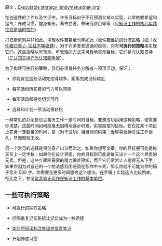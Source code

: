 原文：[Executable strategy (andymatuschak.org)](https://notes.andymatuschak.org/z53fk5XwrsnueNDDCq6WNe2VbPhrDGQmmVgNS)

在创造性的工作以及生活中，许多目标似乎不可预测又难以实现，非常依赖希望和运气：养成习惯，健身塑形，著书立说，做研究项目等等（见[知识工作的核心实践往往是临时性的](https://notes.andymatuschak.org/z7z6uFero1JXyANDsq7P4RzeUemPWrHD7Ejmn)）

打扫厨房则并非如此。清理收件箱甚至也非如此（[收件箱维护的分流策略（如「收件箱归零」）往往不够稳健](https://notes.andymatuschak.org/z8aZybuJJopS5fL7TnPou2JcmCsBUJeqirbBh)）。对于许多普普通通的目标，你有**可执行的策略**来实现它们，这些策略以可预测、可管理的方式来可靠地实现目标。它们是元认知支持（[元认知支持充当认知脚手架](https://notes.andymatuschak.org/z4qFtxPZi21DKoLruHcmsocee1YnZy9JMArb6)）。

为了构建可执行的策略，我们必须将任务分解成一项项活动，保证：

- 你能肯定这些活动完成得越多，距离完成目标越近

- 每项活动所花费的气力可以预测

- 每项活动都感觉切实可行

- 选择和计划一项活动很轻松

一种常见的办法是设立每天工作一定时间的目标。要想成功运用这种策略，便需要你清楚，这些时间如何能毫无阻碍地逐步积累，实现期望的目标。仅仅在某个项目上花费一定数量的时间，是（对于成功）相当弱的约束：很容易全神贯注工作很久，然而颗粒无收。

另一个常见的选择是将创意产出分而治之。如果你想写文章，你的目标便可能是每天写上一定字数；如果你在设计界面，你的目标则可能是每天设计一个这个界面的元素。但是，这些步骤所需要的精力很难预知，而且它们常常让人觉得无从下手。如果你因为对自己的一个想法感到困惑而在写作中卡壳，那么你就不可能为你的稿子写出 500 字。你需要花更多时间思考这个想法。在手稿上实现这点比较困难。相比之下，参见[常青笔记写作是知识工作的基本单位](https://notes.andymatuschak.org/z3SjnvsB5aR2ddsycyXofbYR7fCxo7RmKW2be)。

## 一些可执行策略

- [可执行的写作策略](https://notes.andymatuschak.org/z3PBVkZ2SvsAgFXkjHsycBeyS6Cw1QXf7kcD8)

- [间隔重复记忆系统让记忆成为一种选择](https://notes.andymatuschak.org/z4bR1HVvDUhMXDm5SJB4Tiw4xGbrm9AfXWgbc)

- [如何将阅读标注处理成常青笔记](https://notes.andymatuschak.org/z2PJ51tCXuPFxnfFVUxxgwjvZ1geu4YnYm7hK)

- 开始养成习惯